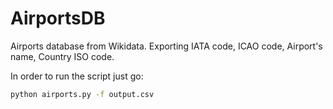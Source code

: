 AirportsDB
==========

Airports database from Wikidata.
Exporting IATA code, ICAO code, Airport's name, Country ISO code.

In order to run the script just go:
```sh
python airports.py -f output.csv
```
